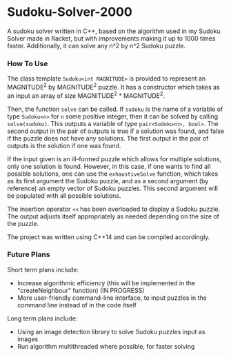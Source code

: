 # Sudoku-Solver-2000 #

A sudoku solver written in C++, based on the algorithm used in my Sudoku Solver made in Racket, but with improvements making it up to 1000 times faster. Additionally, it can solve any n^2 by n^2 Sudoku puzzle.

### How To Use ###
The class template `Sudoku<int MAGNITUDE>` is provided to represent an MAGNITUDE<sup>2</sup> by MAGNITUDE<sup>2</sup> puzzle. It has a constructor which takes as an input an array of size MAGNITUDE<sup>2</sup> * MAGNITUDE<sup>2</sup>.

Then, the function `solve` can be called. If `sudoku` is the name of a variable of type `Sudoku<n>` for `n` some positive integer, then it can be solved by calling `solve(sudoku)`. This outputs a variable of type `pair<Sudoku<n>, bool>`. The second output in the pair of outputs is true if a solution was found, and false if the puzzle does not have any solutions. The first output in the pair of outputs is the solution if one was found.

If the input given is an ill-formed puzzle which allows for multiple solutions, only one solution is found. However, in this case, if one wants to find all possible solutions, one can use the `exhaustiveSolve` function, which takes as its first argument the Sudoku puzzle, and as a second argument (by reference) an empty vector of Sudoku puzzles. This second argument will be populated with all possible solutions.

The insertion operator `<<` has been overloaded to display a Sudoku puzzle. The output adjusts itself appropriately as needed depending on the size of the puzzle.

The project was written using C++14 and can be compiled accordingly. 

### Future Plans ###

Short term plans include:
- Increase algorithmic efficiency (this will be implemented in the "createNeighbour" function) (IN PROGRESS)
- More user-friendly command-line interface, to input puzzles in the command line instead of in the code itself

Long term plans include:
- Using an image detection library to solve Sudoku puzzles input as images
- Run algorithm multithreaded where possible, for faster solving
